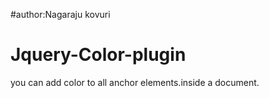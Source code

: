#author:Nagaraju kovuri
# Jquery-Color-plugin
you can add color to all anchor elements.inside a document.
